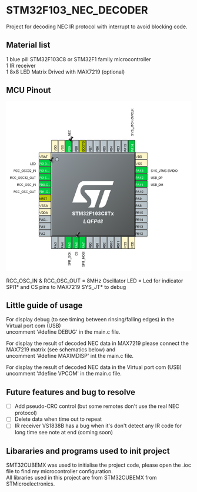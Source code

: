 # STM32F103_NEC_DECODER
Project for decoding NEC IR protocol with interrupt to avoid blocking code.

## Material list

1 blue pill STM32F103C8 or STM32F1 family microcontroller  
1 IR receiver  
1 8x8 LED Matrix Drived with MAX7219 (optional)  

## MCU Pinout 

![Schematics](/Pictures/CubeMX_Pinout.PNG)

RCC_OSC_IN & RCC_OSC_OUT 	= 8MHz Oscillator
LED 				= Led for indicator
SPI1\* and CS pins 		to MAX7219
SYS_JT\*			to debug

## Little guide of usage 

For display debug (to see timing between rinsing/falling edges) in the Virtual port com (USB)  
uncomment '#define DEBUG' in the main.c file.

For display the result of decoded NEC data in MAX7219 please connect the MAX7219 matrix (see schematics below) and  
uncomment '#define MAXIMDISP' int the main.c file.

For display the result of decoded NEC data in the Virtual port com (USB)  
uncomment '#define VPCOM' in the main.c file.

## Future features and bug to resolve

- [ ] Add pseudo-CRC control (but some remotes don't use the real NEC protocol)
- [ ] Delete data when time out to repeat
- [ ] IR receiver VS1838B has a bug when it's don't detect any IR code for long time see note at end (coming soon)

## Libararies and programs used to init project

SMT32CUBEMX was used to initialise the project code, please open the .ioc file to find my microcontroller configuration.  
All libraries used in this project are from STM32CUBEMX from STMicroelectronics.
